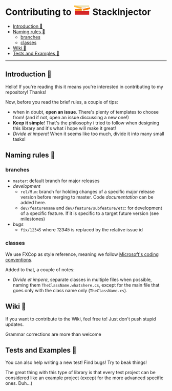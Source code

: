 <h1>
    Contributing to
    <img src="logo/StackInjector_logo_notext.svg" height="32px" /> 
    StackInjector
</h1>


- [Introduction :green_book:](#introduction-green_book)
- [Naming rules :bookmark:](#naming-rules-bookmark)
  - [branches](#branches)
  - [classes](#classes)
- [Wiki :book:](#wiki-book)
- [Tests and Examples :microscope:](#tests-and-examples-microscope)


---

## Introduction :green_book:

Hello! If you're reading this it means you're interested in contributing to my repository! Thanks! 

Now, before you read the brief rules, a couple of tips:

- when in doubt, **open an issue**. There's plenty of templates to choose from! (and if not, open an issue discussing a new one!)
- **Keep it simple**! That's the philosophy i tried to follow when designing this library and it's what i hope will make it great!
- *Divide et impera*! When it seems like too much, divide it into many small tasks!

## Naming rules :bookmark:

### branches

- `master`: default branch for major releases
- *development*
  - `rel/M.m`: branch for holding changes of a specific major release version before merging to master. Code *documentation* can be added here.
  - `dev/featurename` and `dev/feature/subfeature/etc`: for development of a specific feature. If it is specific to a target future version (see milestones)
- *bugs*
  - `fix/12345` where *12345* is replaced by the relative issue id

### classes

We use FXCop as style reference, meaning we follow [Microsoft's coding conventions](https://docs.microsoft.com/en-us/dotnet/csharp/programming-guide/inside-a-program/coding-conventions).

Added to that, a couple of notes:
- *Divide et impera*, separate classes in multiple files when possible, naming them `TheClassName.whatshere.cs`, except for the main file that goes only with the class name only (`TheClassName.cs`).

## Wiki :book:

If you want to contribute to the Wiki, feel free to! Just don't push stupid updates. 

Grammar corrections are more than welcome

## Tests and Examples :microscope:

You can also help writing a new test! Find bugs! Try to beak things!

The great thing with this type of library is that every test project can be considered like an example project (except for the more advanced specific ones. Duh...)
